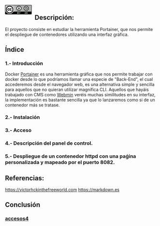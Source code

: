 <img src="./imagenes/MI-LICENCIA88x31.png" style="float: left; margin-right: 10px;" />

## Descripción:
El proyecto consiste en estudiar la herramienta Portainer, que nos permite el despliegue de contenedores utilizando una interfaz gráfica.

## Índice
### 1.- Introducción
Docker [Portainer](https://www.portainer.io) es una herramienta gráfica que nos permite trabajar con docker desde lo que podríamos llamar una especie de "Back-End", el cual accederemos desde el navegador web, es una alternativa simple y sencilla para aquellos que no quieran utilizar magnífica CLI. Aquellos que hayáis trabajado con CMS como [Webmin](https://www.webmin.com) veréis muchas similitudes en su interfaz, la implementación es bastante sencilla ya que lo lanzaremos como si de un contenedor más se tratase.
### 2.- Instalación
### 3.- Acceso 
### 4.- Descripción del panel de control.
### 5.- Despliegue de un contenedor httpd con una paǵina personalizada y mapeado por el puerto 8082.
## Referencias:
<https://victorhckinthefreeworld.com>
<https://markdown.es>
## Conclusión

### [ accesos4 ](https://github.com/FJmonge00/docker-portainer/blob/master/acceso.md)